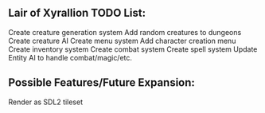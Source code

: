 Lair of Xyrallion TODO List:
----------------------------

Create creature generation system
Add random creatures to dungeons
Create creature AI
Create menu system
Add character creation menu
Create inventory system
Create combat system
Create spell system
Update Entity AI to handle combat/magic/etc.

Possible Features/Future Expansion:
-----------------------------------
Render as SDL2 tileset
